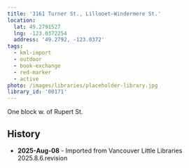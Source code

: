 ```yaml
---
title: '3161 Turner St., Lillooet—Windermere St.'
location:
  lat: 49.2791527
  lng: -123.0372254
  address: '49.2792, -123.0372'
tags:
  - kml-import
  - outdoor
  - book-exchange
  - red-marker
  - active
photo: /images/libraries/placeholder-library.jpg
library_id: '00171'
---
```

One block w. of Rupert St.

## History
- **2025-Aug-08** - Imported from Vancouver Little Libraries 2025.8.6.revision
